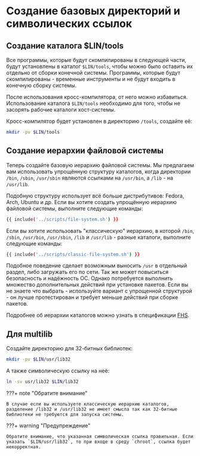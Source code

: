 # Создание базовых директорий и символических ссылок

## Создание каталога $LIN/tools

Все программы, которые будут скомпилированы в следующей части, будут установлены в каталог `$LIN/tools`, чтобы можно было оставить их отдельно от сборки конечной системы. Программы, которые будут скомпилированы - временные инструменты и не будут входить в конечную сборку системы.

После использования кросс-компилятора, от него можно избавиться. Использование каталога `$LIN/tools` необходимо для того, чтобы не засорять рабочие каталоги хост-системы.

Кросс-компилятор будет установлен в директорию `/tools`, создайте её:

```bash
mkdir -pv $LIN/tools
```

## Создание иерархии файловой системы

Теперь создайте базовую иерархию файловой системы. Мы предлагаем вам использовать упрощённую структуру каталогов, когда директории `/bin`, `/sbin`, `/usr/sbin` являются ссылками на `/usr/bin`, а `/lib` - на `/usr/lib`.

Подобную структуру использует всё больше дистрибутивов: Fedora, Arch, Ubuntu и др. Если вы хотите создать упрощённую иерархию файловой системы, выполните следующие команды:

```bash 
{{ include('../scripts/file-system.sh') }}
```

Если вы хотите использовать "классическую" иерархию, в которой `/bin`, `/sbin`, `/usr/bin`, `/usr/sbin`, `/lib` и `/usr/lib` - разные каталоги, выполните следующие команды:

```bash 
{{ include('../scripts/classic-file-system.sh') }}
```

Подобное поведение сделает возможным выносить `/usr` в отдельный раздел, либо загружать его по сети. Так же может повыситься безопасность и надёжность ОС. Однако потребуется выполнить множество дополнительных действий при установке пакетов. Если вы не знаете что выбрать - используйте вариант с упрощенной структурой - он лучше протестирован и требует меньше действий при сборке пакетов.

Подробнее об иерархии каталогов можно узнать в спецификации [FHS](https://refspecs.linuxfoundation.org/fhs.shtml).

## Для multilib

Создайте директорию для 32-битных библиотек:

```bash
mkdir -pv $LIN/usr/lib32
```

А также символическую ссылку на неё:

```bash
ln -sv usr/lib32 $LIN/lib32
```

???+ note "Обратите внимание"

	В случае если вы используете классическую иерархию каталогов, разделение /lib32 и /usr/lib32 не имеет смысла так как 32-битные библиотеки не требуются для запуска системы.

???+ warning "Предупреждение"
	
	Обратите внимание, что указанная символическая ссылка правильная. Если указать `$LIN/usr/lib32`, то при входе в среду `chroot`, ссылка будет некорректная.



